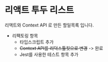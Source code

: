 # 리액트 투두 리스트

리액트와 Context API 로 만든 할일목록 입니다.

- 리팩토링 항목
  - 타입스크립트 추가
  - ~~Context API를 리덕스툴킷으로 변경~~ -> 완료
  - Jest를 사용한 테스트 항목 추가
